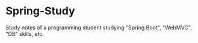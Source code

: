# Spring-Study

Study notes of a programming student studying "Spring Boot", "WebMVC", "DB" skills, etc.

